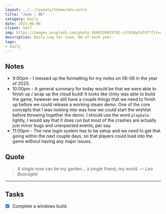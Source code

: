```yaml
---
layout: ../../layouts/theme/mdx.astro
title: "June : 06"
category: Daily
date: 2023-06-06
client: Self
img: https://images.unsplash.com/photo-1684334035702-c1fd3dafa74f?fit=crop&q=85&w=1400&h=700
description: Daily Log for June, 06 of each year.
tags:
- daily
---
```


## Notes

- 9:00pm - I messed up the formatting for my notes on 06-06 in the year of 2023. 
- 10:00pm - A general summary for today would be that we were able to finish up / wrap up the cloud build! It looks like Unity was able to build the game, however we still have a couple things that we need to finish up before we could release a working steam demo. One of the core concepts that I was looking into was how we could start the wishlist before throwing together the demo. I should use the word `playbale` lightly, I would say that it does run but most of the crashes are actually just minor bugs and unexpected events, per say.
- 11:00pm - The new login system has to be setup and we need to get that going within the next couple days, so that players could load into the game without having any major issues. 

## Quote

> A single rose can be my garden... a single friend, my world.
> — <cite>Leo Buscaglia</cite>

---

## Tasks

- [x] Complete a windows build.